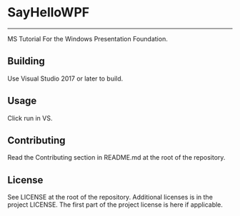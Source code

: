 # SayHelloWPF

---

MS Tutorial For the Windows Presentation Foundation.

## Building

Use Visual Studio 2017 or later to build.

## Usage

Click run in VS.

## Contributing

Read the Contributing section in README.md at the root of the repository.

## License

See LICENSE at the root of the repository. Additional licenses is in the project LICENSE.
The first part of the project license is here if applicable.
